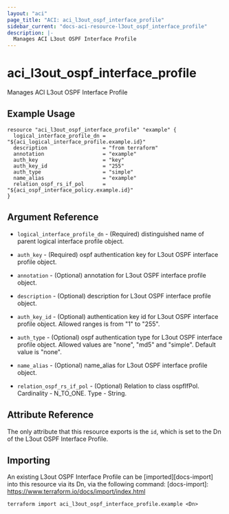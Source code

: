 ```yaml
---
layout: "aci"
page_title: "ACI: aci_l3out_ospf_interface_profile"
sidebar_current: "docs-aci-resource-l3out_ospf_interface_profile"
description: |-
  Manages ACI L3out OSPF Interface Profile
---
```


# aci_l3out_ospf_interface_profile #
Manages ACI L3out OSPF Interface Profile

## Example Usage ##

```hcl
resource "aci_l3out_ospf_interface_profile" "example" {
  logical_interface_profile_dn = "${aci_logical_interface_profile.example.id}"
  description                  = "from terraform"
  annotation                   = "example"
  auth_key                     = "key"
  auth_key_id                  = "255"
  auth_type                    = "simple"
  name_alias                   = "example"
  relation_ospf_rs_if_pol      = "${aci_ospf_interface_policy.example.id}"
}
```


## Argument Reference ##

* `logical_interface_profile_dn` - (Required) distinguished name of parent logical interface profile object.
* `auth_key` - (Required) ospf authentication key for L3out OSPF interface profile object.
* `annotation` - (Optional) annotation for L3out OSPF interface profile object.
* `description` - (Optional) description for L3out OSPF interface profile object.
* `auth_key_id` - (Optional) authentication key id for L3out OSPF interface profile object. Allowed ranges is from "1" to "255". 
* `auth_type` - (Optional) ospf authentication type for L3out OSPF interface profile object. Allowed values are "none", "md5" and "simple".
Default value is "none".
* `name_alias` - (Optional) name_alias for L3out OSPF interface profile object.

* `relation_ospf_rs_if_pol` - (Optional) Relation to class ospfIfPol. Cardinality - N_TO_ONE. Type - String.
                


## Attribute Reference

The only attribute that this resource exports is the `id`, which is set to the
Dn of the L3out OSPF Interface Profile.

## Importing ##

An existing L3out OSPF Interface Profile can be [imported][docs-import] into this resource via its Dn, via the following command:
[docs-import]: https://www.terraform.io/docs/import/index.html


```
terraform import aci_l3out_ospf_interface_profile.example <Dn>
```